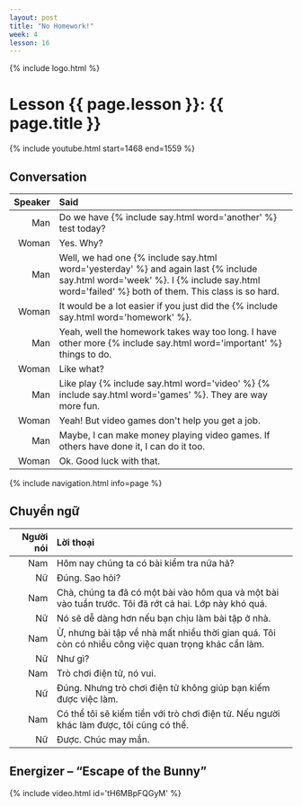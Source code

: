 ```yaml
---
layout: post
title: "No Homework!"
week: 4
lesson: 16
---
```


{% include logo.html %}

# Lesson {{ page.lesson }}: {{ page.title }}

{% include youtube.html start=1468 end=1559 %}

## Conversation

Speaker | Said
---: | :---
Man | Do we have {% include say.html word='another' %} test today?
Woman | Yes. Why?
Man | Well, we had one {% include say.html word='yesterday' %} and again last {% include say.html word='week' %}. I {% include say.html word='failed' %} both of them. This class is so hard.
Woman | It would be a lot easier if you just did the {% include say.html word='homework' %}.
Man | Yeah, well the homework takes way too long. I have other more {% include say.html word='important' %} things to do.
Woman | Like what?
Man | Like play {% include say.html word='video' %} {% include say.html word='games' %}. They are way more fun.
Woman | Yeah! But video games don't help you get a job.
Man | Maybe, I can make money playing video games. If others have done it, I can do it too.
Woman | Ok. Good luck with that.

{% include navigation.html info=page %}

## Chuyển ngữ

Người nói | Lời thoại
---: | :---
Nam | Hôm nay chúng ta có bài kiểm tra nữa hả?
Nữ | Đúng. Sao hỏi?
Nam | Chà, chúng ta đã có một bài vào hôm qua và một bài vào tuần trước. Tôi đã rớt cả hai. Lớp này khó quá.
Nữ | Nó sẽ dễ dàng hơn nếu bạn chịu làm bài tập ở nhà.
Nam | Ừ, nhưng bài tập về nhà mất nhiều thời gian quá. Tôi còn có nhiều công việc quan trọng khác cần làm.
Nữ | Như gì?
Nam | Trò chơi điện tử, nó vui.
Nữ | Đúng. Nhưng trò chơi điện tử không giúp bạn kiếm được việc làm.
Nam | Có thể tôi sẽ kiếm tiền với trò chơi điện tử. Nếu người khác làm được, tôi cũng có thể.
Nữ | Được. Chúc may mắn.

## Energizer – “Escape of the Bunny”

{% include video.html id='tH6MBpFQGyM' %}
